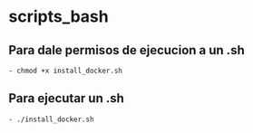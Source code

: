 # scripts_bash

## Para dale permisos de ejecucion a un .sh
    - chmod +x install_docker.sh

## Para ejecutar un .sh 
    - ./install_docker.sh
